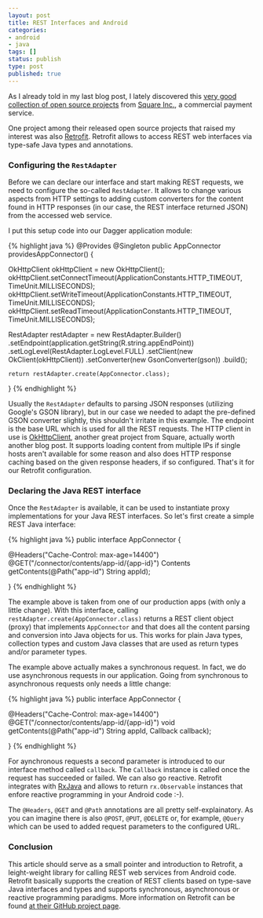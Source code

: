 ```yaml
---
layout: post
title: REST Interfaces and Android
categories:
- android
- java
tags: []
status: publish
type: post
published: true
---
```

As I already told in my last blog post, I lately discovered this [very good collection of open source projects](http://square.github.io/) from [Square Inc.](https://squareup.com/), a commercial payment service. 

One project among their released open source projects that raised my interest was also [Retrofit](https://github.com/square/retrofit). Retrofit allows to access REST web interfaces via type-safe Java types and annotations.

### Configuring the `RestAdapter`

Before we can declare our interface and start making REST requests, we need to configure the so-called `RestAdapter`. It allows to change various aspects from HTTP settings to adding custom converters for the content found in HTTP responses (in our case, the REST interface returned JSON) from the accessed web service.

I put this setup code into our Dagger application module:

{% highlight java %}
@Provides
@Singleton
public AppConnector providesAppConnector() {

  OkHttpClient okHttpClient = new OkHttpClient();
  okHttpClient.setConnectTimeout(ApplicationConstants.HTTP_TIMEOUT, TimeUnit.MILLISECONDS);
  okHttpClient.setWriteTimeout(ApplicationConstants.HTTP_TIMEOUT, TimeUnit.MILLISECONDS);
  okHttpClient.setReadTimeout(ApplicationConstants.HTTP_TIMEOUT, TimeUnit.MILLISECONDS);

  RestAdapter restAdapter = new RestAdapter.Builder()
    .setEndpoint(application.getString(R.string.appEndPoint))
    .setLogLevel(RestAdapter.LogLevel.FULL)
    .setClient(new OkClient(okHttpClient))
    .setConverter(new GsonConverter(gson))
    .build();

    return restAdapter.create(AppConnector.class);
}
{% endhighlight %}

Usually the `RestAdapter` defaults to parsing JSON responses (utilizing Google's GSON library), but in our case we needed to adapt the pre-defined GSON converter slightly, this shouldn't irritate in this example. The endpoint is the base URL which is used for all the REST requests. The HTTP client in use is [OkHttpClient](http://square.github.io/okhttp/), another great project from Square, actually worth another blog post. It supports loading content from multiple IPs if single hosts aren't available for some reason and also does HTTP response caching based on the given response headers, if so configured. That's it for our Retrofit configuration.

### Declaring the Java REST interface

Once the `RestAdapter` is available, it can be used to instantiate proxy implementations for your Java REST interfaces. So let's first create a simple REST Java interface:

{% highlight java %}
public interface AppConnector {

  @Headers("Cache-Control: max-age=14400")
  @GET("/connector/contents/app-id/{app-id}")
  Contents getContents(@Path("app-id") String appId);

}
{% endhighlight %}

The example above is taken from one of our production apps (with only a little change). With this interface, calling `restAdapter.create(AppConnector.class)` returns a REST client object (proxy) that implements `AppConnector` and that does all the content parsing and conversion into Java objects for us. This works for plain Java types, collection types and custom Java classes that are used as return types and/or parameter types.

The example above actually makes a synchronous request. In fact, we do use asynchronous requests in our application. Going from synchronous to asynchronous requests only needs a little change:

{% highlight java %}
public interface AppConnector {

  @Headers("Cache-Control: max-age=14400")
  @GET("/connector/contents/app-id/{app-id}")
  void getContents(@Path("app-id") String appId, Callback<Contents> callback);

}
{% endhighlight %}

For aynchronous requests a second parameter is introduced to our interface method called `callback`. The `Callback` instance is called once the request has succeeded or failed. We can also go reactive. Retrofit integrates with [RxJava](https://github.com/ReactiveX/RxJava) and allows to return `rx.Observable` instances that enfore reactive programming in your Android code :-).

The `@Headers`, `@GET` and `@Path` annotations are all pretty self-explainatory. As you can imagine there is also `@POST`, `@PUT`, `@DELETE` or, for example, `@Query` which can be used to added request parameters to the configured URL.


### Conclusion

This article should serve as a small pointer and introduction to Retrofit, a leight-weight library for calling REST web services from Android code. Retrofit basically supports the creation of REST clients based on type-save Java interfaces and types and supports synchronous, asynchronous or reactive programming paradigms. More information on Retrofit can be found [at their GitHub project page](http://square.github.io/retrofit/).
